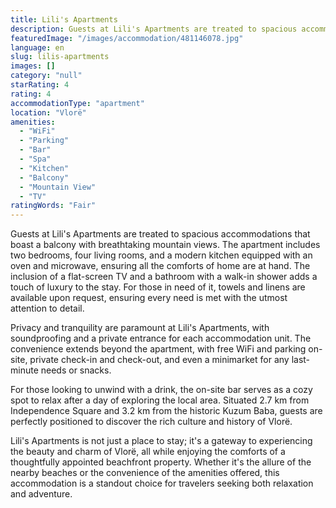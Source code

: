```yaml
---
title: Lili's Apartments
description: Guests at Lili's Apartments are treated to spacious accommodations that boast a balcony with breathtaking mountain views. The apartment includes two bedrooms, f
featuredImage: "/images/accommodation/481146078.jpg"
language: en
slug: lilis-apartments
images: []
category: "null"
starRating: 4
rating: 4
accommodationType: "apartment"
location: "Vlorë"
amenities:
  - "WiFi"
  - "Parking"
  - "Bar"
  - "Spa"
  - "Kitchen"
  - "Balcony"
  - "Mountain View"
  - "TV"
ratingWords: "Fair"
---
```


Guests at Lili's Apartments are treated to spacious accommodations that boast a balcony with breathtaking mountain views. The apartment includes two bedrooms, four living rooms, and a modern kitchen equipped with an oven and microwave, ensuring all the comforts of home are at hand. The inclusion of a flat-screen TV and a bathroom with a walk-in shower adds a touch of luxury to the stay. For those in need of it, towels and linens are available upon request, ensuring every need is met with the utmost attention to detail.

Privacy and tranquility are paramount at Lili's Apartments, with soundproofing and a private entrance for each accommodation unit. The convenience extends beyond the apartment, with free WiFi and parking on-site, private check-in and check-out, and even a minimarket for any last-minute needs or snacks.

For those looking to unwind with a drink, the on-site bar serves as a cozy spot to relax after a day of exploring the local area. Situated 2.7 km from Independence Square and 3.2 km from the historic Kuzum Baba, guests are perfectly positioned to discover the rich culture and history of Vlorë.

Lili's Apartments is not just a place to stay; it's a gateway to experiencing the beauty and charm of Vlorë, all while enjoying the comforts of a thoughtfully appointed beachfront property. Whether it's the allure of the nearby beaches or the convenience of the amenities offered, this accommodation is a standout choice for travelers seeking both relaxation and adventure.

